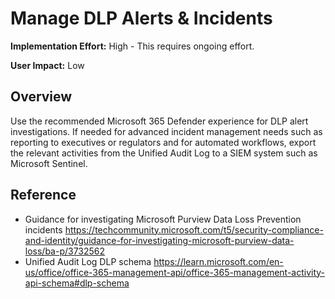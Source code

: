 # Manage DLP Alerts & Incidents

**Implementation Effort:** High - This requires ongoing effort.

**User Impact:** Low

## Overview

Use the recommended Microsoft 365 Defender experience for DLP alert investigations. If needed for advanced incident management needs such as reporting to executives or regulators and for automated workflows, export the relevant activities from the Unified Audit Log to a SIEM system such as Microsoft Sentinel.

## Reference

* Guidance for investigating Microsoft Purview Data Loss Prevention incidents https://techcommunity.microsoft.com/t5/security-compliance-and-identity/guidance-for-investigating-microsoft-purview-data-loss/ba-p/3732562
* Unified Audit Log DLP schema https://learn.microsoft.com/en-us/office/office-365-management-api/office-365-management-activity-api-schema#dlp-schema
